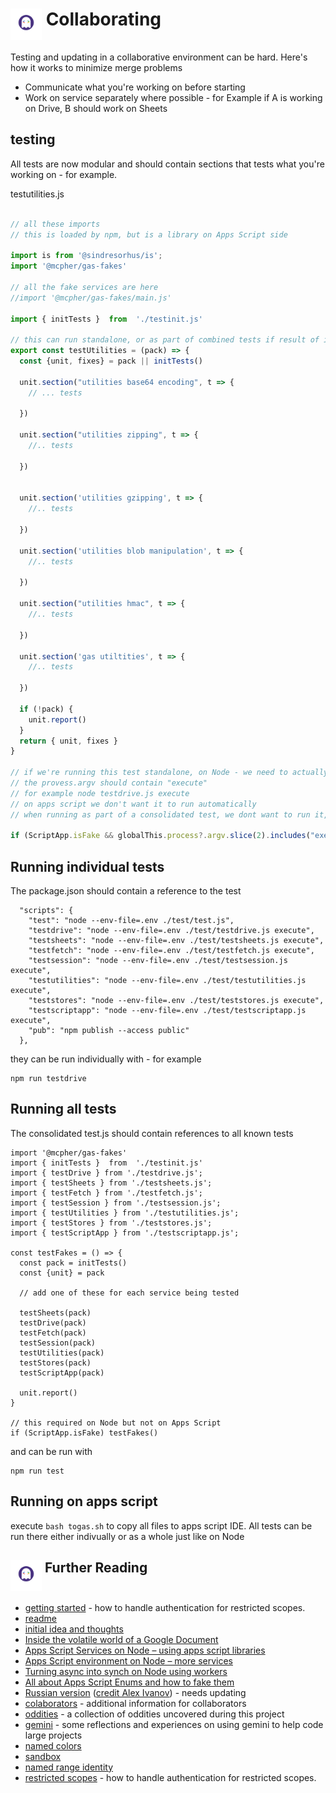 # <img src="./logo.png" alt="gas-fakes logo" width="50" align="top">  Collaborating

Testing and updating in a collaborative environment can be hard. Here's how it works to minimize merge problems
- Communicate what you're working on before starting
- Work on service separately where possible - for Example if A is working on Drive, B should work on Sheets

## testing

All tests are now modular and should contain sections that tests what you're working on - for example.

testutilities.js

````js

// all these imports 
// this is loaded by npm, but is a library on Apps Script side

import is from '@sindresorhus/is';
import '@mcpher/gas-fakes'

// all the fake services are here
//import '@mcpher/gas-fakes/main.js'

import { initTests }  from  './testinit.js'

// this can run standalone, or as part of combined tests if result of inittests is passed over
export const testUtilities = (pack) => {
  const {unit, fixes} = pack || initTests()

  unit.section("utilities base64 encoding", t => {
    // ... tests

  })

  unit.section("utilities zipping", t => {
    //.. tests
    
  })


  unit.section('utilities gzipping', t => {
    //.. tests

  })

  unit.section('utilities blob manipulation', t => {
    //.. tests
        
  })

  unit.section("utilities hmac", t => {
    //.. tests

  })

  unit.section('gas utiltities', t => {
    //.. tests
    
  })

  if (!pack) {
    unit.report()
  }
  return { unit, fixes }
}

// if we're running this test standalone, on Node - we need to actually kick it off
// the provess.argv should contain "execute" 
// for example node testdrive.js execute
// on apps script we don't want it to run automatically
// when running as part of a consolidated test, we dont want to run it, as the caller will do that

if (ScriptApp.isFake && globalThis.process?.argv.slice(2).includes("execute")) testUtilities()


````

## Running individual tests
The package.json should contain a reference to the test
````
  "scripts": {
    "test": "node --env-file=.env ./test/test.js",
    "testdrive": "node --env-file=.env ./test/testdrive.js execute",
    "testsheets": "node --env-file=.env ./test/testsheets.js execute",
    "testfetch": "node --env-file=.env ./test/testfetch.js execute",
    "testsession": "node --env-file=.env ./test/testsession.js execute",
    "testutilities": "node --env-file=.env ./test/testutilities.js execute",
    "teststores": "node --env-file=.env ./test/teststores.js execute",
    "testscriptapp": "node --env-file=.env ./test/testscriptapp.js execute",
    "pub": "npm publish --access public"
  },
````
they can be run individually with - for example
````
npm run testdrive
````
## Running all tests
The consolidated test.js should contain references to all known tests
````
import '@mcpher/gas-fakes'
import { initTests }  from  './testinit.js'
import { testDrive } from './testdrive.js';
import { testSheets } from './testsheets.js';
import { testFetch } from './testfetch.js';
import { testSession } from './testsession.js';
import { testUtilities } from './testutilities.js';
import { testStores } from './teststores.js';
import { testScriptApp } from './testscriptapp.js';

const testFakes = () => {
  const pack = initTests()
  const {unit} = pack

  // add one of these for each service being tested
  
  testSheets(pack)
  testDrive(pack)
  testFetch(pack)
  testSession(pack)
  testUtilities(pack)
  testStores(pack)
  testScriptApp(pack)
  
  unit.report()
}

// this required on Node but not on Apps Script
if (ScriptApp.isFake) testFakes()

````
and can be run with
````
npm run test
````
## Running on apps script

execute `bash togas.sh` to copy all files to apps script IDE. All tests can be run there either indivually or as a whole just like on Node

## <img src="./logo.png" alt="gas-fakes logo" width="50" align="top">  Further Reading

- [getting started](GETTING_STARTED.md) - how to handle authentication for restricted scopes.
- [readme](README.md)
- [initial idea and thoughts](https://ramblings.mcpher.com/a-proof-of-concept-implementation-of-apps-script-environment-on-node/)
- [Inside the volatile world of a Google Document](https://ramblings.mcpher.com/inside-the-volatile-world-of-a-google-document/)
- [Apps Script Services on Node – using apps script libraries](https://ramblings.mcpher.com/apps-script-services-on-node-using-apps-script-libraries/)
- [Apps Script environment on Node – more services](https://ramblings.mcpher.com/apps-script-environment-on-node-more-services/)
- [Turning async into synch on Node using workers](https://ramblings.mcpher.com/turning-async-into-synch-on-node-using-workers/)
- [All about Apps Script Enums and how to fake them](https://ramblings.mcpher.com/all-about-apps-script-enums-and-how-to-fake-them/)
- [Russian version](README.RU.md) ([credit Alex Ivanov](https://github.com/oshliaer)) - needs updating
- [colaborators](collaborators.md) - additional information for collaborators
- [oddities](oddities.md) - a collection of oddities uncovered during this project
- [gemini](gemini.md) - some reflections and experiences on using gemini to help code large projects
- [named colors](named-colors.md)
- [sandbox](sandbox.md)
- [named range identity](named-range-identity.md)
- [restricted scopes](restricted_scopes.md) - how to handle authentication for restricted scopes.